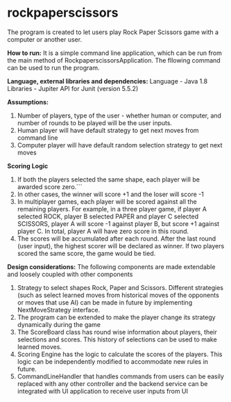 # rockpaperscissors

The program is created to let users play Rock Paper Scissors game with a computer or another user.

**How to run:**
It is a simple command line application, which can be run from the main method of RockpaperscissorsApplication. The fllowing command can be used to run the program.


**Language, external libraries and dependencies:**
Language - Java 1.8
Libraries - Jupiter API for Junit (version 5.5.2)

**Assumptions:**

1) Number of players, type of the user - whether human or computer, and number of rounds to be played will be the user inputs.
2) Human player will have default strategy to get next moves from command line
3) Computer player will have default random selection strategy to get next moves

**Scoring Logic**
1) If both the players selected the same shape, each player will be awarded score zero.```
2) In other cases, the winner will score +1 and the loser will score -1
3) In multiplayer games, each player will be scored against all the remaining players. For example, in a three player game, if player A selected ROCK, player B selected PAPER and player C selected SCISSORS, player A will score -1 against player B, but score +1 against player C. In total, player A will have zero score in this round.
4) The scores will be accumulated after each round. After the last round (user input), the highest scorer will be declared as winner. If two players scored the same score, the game would be tied.

**Design considerations:**
The following components are made extendable and loosely coupled with other components
1) Strategy to select shapes Rock, Paper and Scissors. Different strategies (such as select learned moves from historical moves of the opponents or moves that use AI) can be made in future by implementing NextMoveStrategy interface.
2) The program can be extended to make the player change its strategy dynamically during the game
3) The ScoreBoard class has round wise information about players, their selections and scores. This history of selections can be used to make learned moves.
4) Scoring Engine has the logic to calculate the scores of the players. This logic can be independently modified to accommodate new rules in future.
5) CommandLineHandler that handles commands from users can be easily replaced with any other controller and the backend service can be integrated with UI application to receive user inputs from UI







